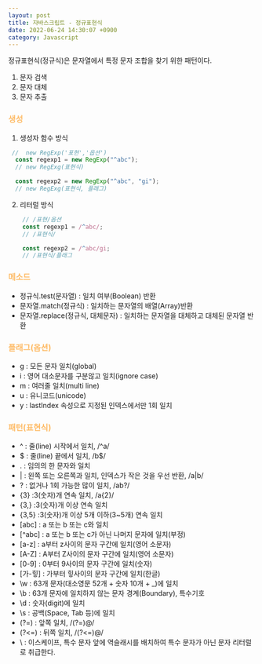 ```yaml
---
layout: post
title: 자바스크립트 - 정규표현식
date: 2022-06-24 14:30:07 +0900
category: Javascript
---
```

 
정규표현식(정규식)은 문자열에서 특정 문자 조합을 찾기 위한 패턴이다.
1. 문자 검색
2. 문자 대체
3. 문자 추출




### <span style="color:#febc68;font-weight:bold">생성</span> 
1. 생성자 함수 방식
  ```javascript
   //  new RegExp('표현','옵션')
    const regexp1 = new RegExp("^abc");
    // new RegExg(표현식)

    const regexp2 = new RegExp("^abc", "gi");
    // new RegExg(표현식, 플래그)
  ```
2. 리터럴 방식
```javascript
    // /표현/옵션
    const regexp1 = /^abc/;
    // /표현식/

    const regexp2 = /^abc/gi;
    // /표현식/플래그
``` 

### <span style="color:#febc68;font-weight:bold">메소드</span> 
- 정규식.test(문자열) : 일치 여부(Boolean) 반환
- 문자열.match(정규식) : 일치하는 문자열의 배열(Array)반환
- 문자열.replace(정규식, 대체문자) : 일치하는 문자열을 대체하고 대체된 문자열 반환

### <span style="color:#febc68;font-weight:bold">플래그(옵션)</span> 

- g : 모든 문자 일치(global)
- i : 영어 대소문자를 구분않고 일치(ignore case)
- m : 여러줄 일치(multi line)
- u : 유니코드(unicode)
- y : lastIndex 속성으로 지정된 인덱스에서만 1회 일치


### <span style="color:#febc68;font-weight:bold">패턴(표현식)</span> 
- ^ : 줄(line) 시작에서 일치, /^a/
- $ : 줄(line) 끝에서 일치, /b$/
- . : 임의의 한 문자와 일치
- | : 왼쪽 또는 오른쪽과 일치, 인덱스가 작은 것을 우선 반환, /a|b/
- ? : 없거나 1회 가능한 많이 일치, /ab?/
- {3} :3(숫자)개 연속 일치, /a{2}/
- {3,} :3(숫자)개 이상 연속 일치
- {3,5} :3(숫자)개 이상 5개 이하(3~5개) 연속 일치 
- [abc] : a 또는 b 또는 c와 일치
- [^abc] : a 또는 b 또는 c가 아닌 나머지 문자에 일치(부정)
- [a-z] : a부터 z사이의 문자 구간에 일치(영어 소문자)
- [A-Z] : A부터 Z사이의 문자 구간에 일치(영어 소문자)
- [0-9] : 0부터 9사이의 문자 구간에 일치(숫자)
- [가-힣] : 가부터 힣사이의 문자 구간에 일치(한글)
- \w : 63개 문자(대소영문 52개 + 숫자 10개 + _)에 일치
- \b : 63개 문자에 일치하지 않는 문자 경계(Boundary), 특수기호
- \d : 숫자(digit)에 일치
- \s : 공백(Space, Tab 등)에 일치
- (?=) : 앞쪽 일치, /(?=)@/ 
- (?<=) : 뒤쪽 일치, /(?<=)@/ 
- \ : 이스케이프, 특수 문자 앞에 역슬래시를 배치하여 특수 문자가 아닌 문자 리터럴로 취급한다. 



